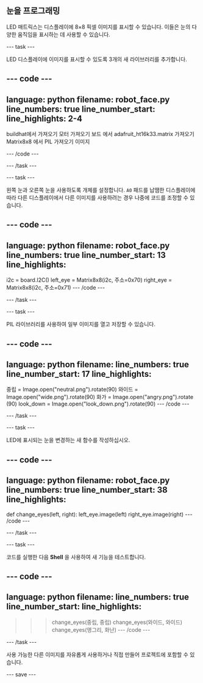 ## 눈을 프로그래밍

LED 매트릭스는 디스플레이에 8×8 픽셀 이미지를 표시할 수 있습니다. 이들은 눈의 다양한 움직임을 표시하는 데 사용할 수 있습니다.

--- task ---

LED 디스플레이에 이미지를 표시할 수 있도록 3개의 새 라이브러리를 추가합니다.

--- code ---
---
language: python filename: robot_face.py line_numbers: true line_number_start:
line_highlights: 2-4
---
buildhat에서 가져오기 모터 가져오기 보드 에서 adafruit_ht16k33.matrix 가져오기 Matrix8x8 에서 PIL 가져오기 이미지

--- /code ---

--- /task ---

--- task ---

왼쪽 눈과 오른쪽 눈을 사용하도록 개체를 설정합니다. `A0` 패드를 납땜한 디스플레이에 따라 다른 디스플레이에서 다른 이미지를 사용하려는 경우 나중에 코드를 조정할 수 있습니다.

--- code ---
---
language: python filename: robot_face.py line_numbers: true line_number_start: 13
line_highlights:
---

i2c = board.I2C() left_eye = Matrix8x8(i2c, 주소=0x70) right_eye = Matrix8x8(i2c, 주소=0x71) --- /code ---

--- /task ---

--- task ---

PIL 라이브러리를 사용하여 일부 이미지를 열고 저장할 수 있습니다.

--- code ---
---
language: python filename: line_numbers: true line_number_start: 17
line_highlights:
---

중립 = Image.open("neutral.png").rotate(90) 와이드 = Image.open("wide.png").rotate(90) 화가 = Image.open("angry.png").rotate (90) look_down = Image.open("look_down.png").rotate(90) --- /code ---

--- /task ---

--- task ---

LED에 표시되는 눈을 변경하는 새 함수를 작성하십시오.

--- code ---
---
language: python filename: robot_face.py line_numbers: true line_number_start: 38
line_highlights:
---
def change_eyes(left, right): left_eye.image(left) right_eye.image(right) --- /code ---

--- /task ---

--- task ---

코드를 실행한 다음 **Shell** 을 사용하여 새 기능을 테스트합니다.

--- code ---
---
language: python filename: line_numbers: true line_number_start:
line_highlights:
---
> > > change_eyes(중립, 중립) change_eyes(와이드, 와이드) change_eyes(앵그리, 화난) --- /code ---

--- /task ---

사용 가능한 다른 이미지를 자유롭게 사용하거나 직접 만들어 프로젝트에 포함할 수 있습니다.

--- save ---
